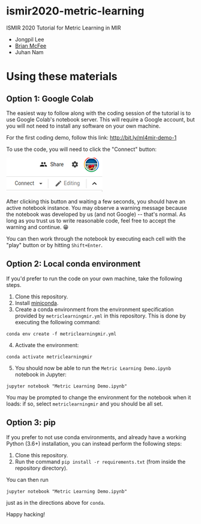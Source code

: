 # ismir2020-metric-learning
ISMIR 2020 Tutorial for Metric Learning in MIR

- Jongpil Lee
- [Brian McFee](https://brianmcfee.net)
- Juhan Nam

# Using these materials

## Option 1: Google Colab

The easiest way to follow along with the coding session of the tutorial is to use Google Colab's notebook server.  This will require a Google account, but you will not need to install any software on your own machine.

For the first coding demo, follow this link: http://bit.ly/ml4mir-demo-1

To use the code, you will need to click the "Connect" button: 

![Colab Connect button](colab-connect.png)

After clicking this button and waiting a few seconds, you should have an active notebook instance.
You may observe a warning message because the notebook was developed by us (and not Google) -- that's normal.  As long as you trust us to write reasonable code, feel free to accept the warning and continue. :grin:

You can then work through the notebook by executing each cell with the "play" button or by hitting `Shift+Enter`.


## Option 2: Local conda environment

If you'd prefer to run the code on your own machine, take the following steps.

1. Clone this repository.
2. Install [miniconda](https://docs.conda.io/en/latest/miniconda.html).
3. Create a conda environment from the environment specification provided by `metriclearningmir.yml` in this repository.  This is done by executing the following command:

```
conda env create -f metriclearningmir.yml
```

4. Activate the environment: 
```
conda activate metriclearningmir
```

5. You should now be able to run the `Metric Learning Demo.ipynb` notebook in Jupyter:
```
jupyter notebook "Metric Learning Demo.ipynb"
```
You may be prompted to change the environment for the notebook when it loads: if so, select `metriclearningmir` and you should be all set.


## Option 3: pip

If you prefer to not use conda environments, and already have a working Python
(3.6+) installation, you can instead perform the following steps:

1. Clone this repository.
2. Run the command `pip install -r requirements.txt` (from inside the repository
   directory).

You can then run
```
jupyter notebook "Metric Learning Demo.ipynb"
```

just as in the directions above for `conda`.

Happy hacking!
